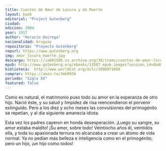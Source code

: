 ```yaml
---
title: Cuentos de Amor de Locura y de Muerte
layout: book
editorial: "Project Gutenberg"
ciudad:
edicion: 2004
year: 1917
author: "Horacio Quiroga"
nacionalidad: Uruguay
repositorio: "Proyecto Gutenberg"
repurl: https://www.gutenberg.org
img: amor_locura_muerte.jpg
descarga: https://ia601506.us.archive.org/30/items/cuentos-de-amor-locura-y-muerte-horacio-quiroga/Cuentos-de-amor_-locura-y-muerte-Horacio-Quiroga.pdf
epub: http://www.gutenberg.org/ebooks/13507.epub.images?session_id=8a4024cf856ba29732eb76440e3b05adf4b05442
biblioteca:  http://www.worldcat.org/oclc/1096971850
comprar: https://amzn.to/3mkROJ6
periodo: "Siglo XX"
featured: false
---
```

 
Como es natural, el matrimonio puso todo su amor en la esperanza de otro hijo. Nació éste, y su salud y limpidez de risa reencendieron el porvenir extinguido. Pero a los diez y ocho meses las convulsiones del primogénito se repetían, y al día siguiente amanecía idiota.
 
Esta vez los padres cayeron en honda desesperación. ¡Luego su sangre, su amor estaba maldito! ¡Su amor, sobre todo! Veintiocho años él, veintidós ella, y toda su apasionada ternura no alcanzaba a crear un átomo de vida normal. Ya no pedían más belleza e inteligencia como en el primogénito; pero un hijo, ¡un hijo como todos!

